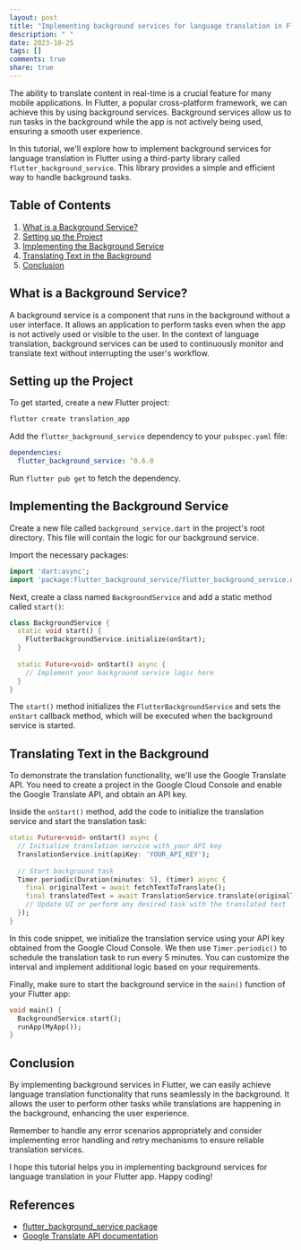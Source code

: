 ```yaml
---
layout: post
title: "Implementing background services for language translation in Flutter"
description: " "
date: 2023-10-25
tags: []
comments: true
share: true
---
```


The ability to translate content in real-time is a crucial feature for many mobile applications. In Flutter, a popular cross-platform framework, we can achieve this by using background services. Background services allow us to run tasks in the background while the app is not actively being used, ensuring a smooth user experience.

In this tutorial, we'll explore how to implement background services for language translation in Flutter using a third-party library called `flutter_background_service`. This library provides a simple and efficient way to handle background tasks.

## Table of Contents
1. [What is a Background Service?](#what-is-a-background-service)
2. [Setting up the Project](#setting-up-the-project)
3. [Implementing the Background Service](#implementing-the-background-service)
4. [Translating Text in the Background](#translating-text-in-the-background)
5. [Conclusion](#conclusion)

## What is a Background Service?

A background service is a component that runs in the background without a user interface. It allows an application to perform tasks even when the app is not actively used or visible to the user. In the context of language translation, background services can be used to continuously monitor and translate text without interrupting the user's workflow.

## Setting up the Project

To get started, create a new Flutter project:

```dart
flutter create translation_app
```

Add the `flutter_background_service` dependency to your `pubspec.yaml` file:

```yaml
dependencies:
  flutter_background_service: ^0.6.0
```

Run `flutter pub get` to fetch the dependency.

## Implementing the Background Service

Create a new file called `background_service.dart` in the project's root directory. This file will contain the logic for our background service.

Import the necessary packages:

```dart
import 'dart:async';
import 'package:flutter_background_service/flutter_background_service.dart';
```

Next, create a class named `BackgroundService` and add a static method called `start()`:

```dart
class BackgroundService {
  static void start() {
    FlutterBackgroundService.initialize(onStart);
  }
  
  static Future<void> onStart() async {
    // Implement your background service logic here
  }
}
```

The `start()` method initializes the `FlutterBackgroundService` and sets the `onStart` callback method, which will be executed when the background service is started.

## Translating Text in the Background

To demonstrate the translation functionality, we'll use the Google Translate API. You need to create a project in the Google Cloud Console and enable the Google Translate API, and obtain an API key.

Inside the `onStart()` method, add the code to initialize the translation service and start the translation task:

```dart
static Future<void> onStart() async {
  // Initialize translation service with your API key
  TranslationService.init(apiKey: 'YOUR_API_KEY');
  
  // Start background task
  Timer.periodic(Duration(minutes: 5), (timer) async {
    final originalText = await fetchTextToTranslate();
    final translatedText = await TranslationService.translate(originalText, 'en');
    // Update UI or perform any desired task with the translated text
  });
}
```

In this code snippet, we initialize the translation service using your API key obtained from the Google Cloud Console. We then use `Timer.periodic()` to schedule the translation task to run every 5 minutes. You can customize the interval and implement additional logic based on your requirements.

Finally, make sure to start the background service in the `main()` function of your Flutter app:

```dart
void main() {
  BackgroundService.start();
  runApp(MyApp());
}
```

## Conclusion

By implementing background services in Flutter, we can easily achieve language translation functionality that runs seamlessly in the background. It allows the user to perform other tasks while translations are happening in the background, enhancing the user experience.

Remember to handle any error scenarios appropriately and consider implementing error handling and retry mechanisms to ensure reliable translation services.

I hope this tutorial helps you in implementing background services for language translation in your Flutter app. Happy coding!

## References
- [flutter_background_service package](https://pub.dev/packages/flutter_background_service)
- [Google Translate API documentation](https://cloud.google.com/translate/docs)
